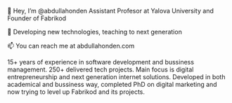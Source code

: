 👋 Hey, I’m @abdullahonden
Assistant Profesor at Yalova University and Founder of Fabrikod

🌱 Developing new technologies, teaching to next generation

📫 You can reach me at abdullahonden.com

15+ years of experience in software development and bussiness management. 250+ delivered tech projects. Main focus is digital entrepreneurship and next generation internet solutions. 
Developed in both academical and bussiness way, completed PhD on digital marketing and now trying to level up Fabrikod and its projects.

